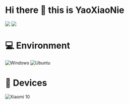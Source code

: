 # Hi there 👋 this is YaoXiaoNie
![](https://github-readme-stats.vercel.app/api?username=yaoxiaonie&show_icons=true&include_all_commits=true)
![](https://github-readme-stats.vercel.app/api/top-langs/?username=yaoxiaonie&layout=compact&langs_count=10)

# 💻 Environment
![Windows](https://img.shields.io/badge/Windows%2011-00BBFF?style=flat-square&logo=Windows&logoColor=ffffff)
![Ubuntu](https://img.shields.io/badge/Ubuntu%2022%2e04-dd4814?style=flat-square&logo=ubuntu&logoColor=ffffff)

# 📱 Devices
![Xiaomi 10](https://img.shields.io/badge/Xiaomi%206-ED9121?style=flat-square&logo=xiaomi&logoColor=ffffff)
